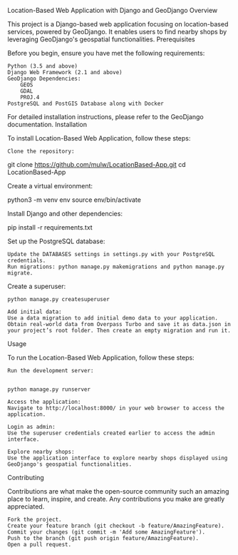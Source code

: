 Location-Based Web Application with Django and GeoDjango
Overview

This project is a Django-based web application focusing on location-based services, powered by GeoDjango. It enables users to find nearby shops by leveraging GeoDjango's geospatial functionalities.
Prerequisites

Before you begin, ensure you have met the following requirements:

    Python (3.5 and above)
    Django Web Framework (2.1 and above)
    GeoDjango Dependencies:
        GEOS
        GDAL
        PROJ.4
    PostgreSQL and PostGIS Database along with Docker

For detailed installation instructions, please refer to the GeoDjango documentation.
Installation

To install Location-Based Web Application, follow these steps:

    Clone the repository:


git clone https://github.com/mulw/LocationBased-App.git
cd LocationBased-App

Create a virtual environment:


python3 -m venv env
source env/bin/activate

Install Django and other dependencies:


pip install -r requirements.txt

Set up the PostgreSQL database:

    Update the DATABASES settings in settings.py with your PostgreSQL credentials.
    Run migrations: python manage.py makemigrations and python manage.py migrate.

Create a superuser:


    python manage.py createsuperuser

    Add initial data:
    Use a data migration to add initial demo data to your application. Obtain real-world data from Overpass Turbo and save it as data.json in your project’s root folder. Then create an empty migration and run it.

Usage

To run the Location-Based Web Application, follow these steps:

    Run the development server:


    python manage.py runserver

    Access the application:
    Navigate to http://localhost:8000/ in your web browser to access the application.

    Login as admin:
    Use the superuser credentials created earlier to access the admin interface.

    Explore nearby shops:
    Use the application interface to explore nearby shops displayed using GeoDjango's geospatial functionalities.

Contributing

Contributions are what make the open-source community such an amazing place to learn, inspire, and create. Any contributions you make are greatly appreciated.

    Fork the project.
    Create your feature branch (git checkout -b feature/AmazingFeature).
    Commit your changes (git commit -m 'Add some AmazingFeature').
    Push to the branch (git push origin feature/AmazingFeature).
    Open a pull request.
